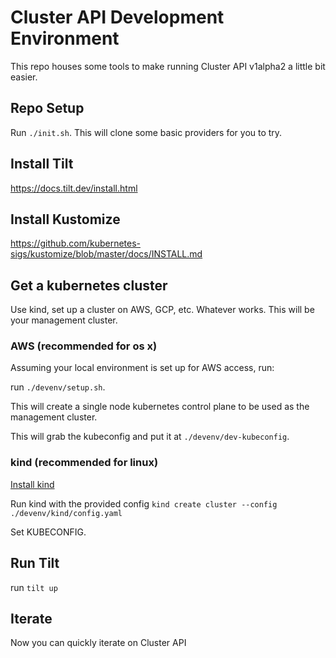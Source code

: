 # Cluster API Development Environment

This repo houses some tools to make running Cluster API v1alpha2 a little bit easier.

## Repo Setup

Run `./init.sh`. This will clone some basic providers for you to try.

## Install Tilt

https://docs.tilt.dev/install.html

## Install Kustomize

https://github.com/kubernetes-sigs/kustomize/blob/master/docs/INSTALL.md

## Get a kubernetes cluster

Use kind, set up a cluster on AWS, GCP, etc. Whatever works. This will be your management cluster.

### AWS (recommended for os x)

Assuming your local environment is set up for AWS access, run:

run `./devenv/setup.sh`.

This will create a single node kubernetes control plane to be used as the management cluster.

This will grab the kubeconfig and put it at `./devenv/dev-kubeconfig`.
 
### kind (recommended for linux)

[Install kind](https://github.com/kubernetes-sigs/kind#please-see-our-documentation-for-more-in-depth-installation-etc)

Run kind with the provided config `kind create cluster --config ./devenv/kind/config.yaml`

Set KUBECONFIG.

## Run Tilt

run `tilt up`

## Iterate

Now you can quickly iterate on Cluster API
